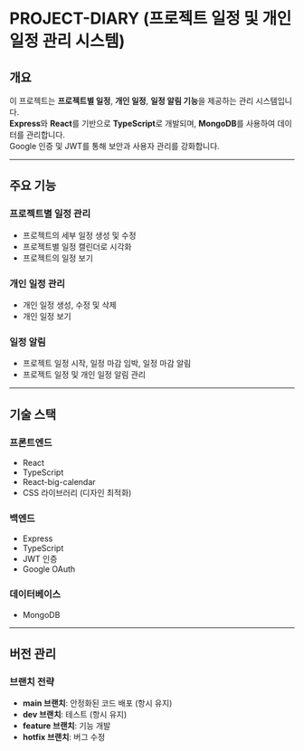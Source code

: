 # PROJECT-DIARY (프로젝트 일정 및 개인 일정 관리 시스템)

## 개요
이 프로젝트는 **프로젝트별 일정**, **개인 일정**, **일정 알림 기능**을 제공하는 관리 시스템입니다.  
**Express**와 **React**를 기반으로 **TypeScript**로 개발되며, **MongoDB**를 사용하여 데이터를 관리합니다.  
Google 인증 및 JWT를 통해 보안과 사용자 관리를 강화합니다.

---

## 주요 기능

### 프로젝트별 일정 관리
- 프로젝트의 세부 일정 생성 및 수정
- 프로젝트별 일정 캘린더로 시각화
- 프로젝트의 일정 보기

### 개인 일정 관리
- 개인 일정 생성, 수정 및 삭제
- 개인 일정 보기

### 일정 알림
- 프로젝트 일정 시작, 일정 마감 임박, 일정 마감 알림
- 프로젝트 일정 및 개인 일정 알림 관리

---

## 기술 스택

### 프론트엔드
- React
- TypeScript
- React-big-calendar
- CSS 라이브러리 (디자인 최적화)

### 백엔드
- Express
- TypeScript
- JWT 인증
- Google OAuth

### 데이터베이스
- MongoDB

---

## 버전 관리
### 브랜치 전략
- **main 브랜치**: 안정화된 코드 배포 (항시 유지)
- **dev 브랜치**: 테스트 (항시 유지)
- **feature 브랜치**: 기능 개발
- **hotfix 브랜치**: 버그 수정

